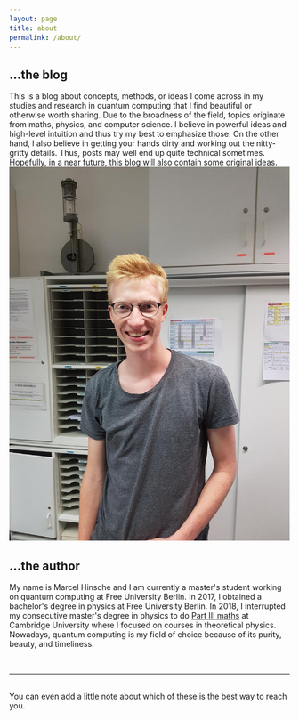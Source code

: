 ```yaml
---
layout: page
title: about
permalink: /about/
---
```



## ...the blog

This is a blog about concepts, methods, or ideas I come across in my studies and research in quantum computing that I find beautiful or otherwise worth sharing. Due to the broadness of the field, topics originate from maths, physics, and computer science. 
I believe in powerful ideas and high-level intuition and thus try my best to emphasize those. On the other hand, I also believe in getting your hands dirty and working out the nitty-gritty details. Thus, posts may well end up quite technical sometimes.
Hopefully, in a near future, this blog will also contain some original ideas.
<img class="col one right" src="/assets/about_pic.jpg">

## ...the author

My name is Marcel Hinsche and I am currently a master's student working on quantum computing at Free University Berlin. In 2017, I obtained a bachelor's degree in physics at Free University Berlin. In 2018, I interrupted my consecutive master's degree in physics to do [Part III maths](https://en.wikipedia.org/wiki/Part_III_of_the_Mathematical_Tripos) at Cambridge University where I focused on courses in theoretical physics.
Nowadays, quantum computing is my field of choice because of its purity, beauty, and timeliness.
<!-- 
Link to your social media connections, too. This theme is set up to use <a href="http://fortawesome.github.io/Font-Awesome/" target="blank">Font Awesome icons</a>, like the ones below. Add your facebook, twitter, linkedin, or just disable all of them.  -->


<br/>
<hr/>
<br/>
<span class="contacticon center">
	<a href="mh951@alumni.cam.ac.uk"><i class="fa fa-envelope-square"></i></a>
	<a href="https://github.com/Marsll" target="_blank"><i class="fa fa-github-square"></i></a>
	<!-- <a href="https://www.linkedin.com" target="_blank"><i class="fa fa-linkedin-square"></i></a> -->
	<!-- <a href="http://tumblr.com" target="_blank"><i class="fa fa-tumblr-square"></i></a> -->
	<!-- <a href="https://twitter.com" target="_blank"><i class="fa fa-twitter-square"></i></a> -->
</span>

<div class="col three caption">
	You can even add a little note about which of these is the best way to reach you.
</div>

